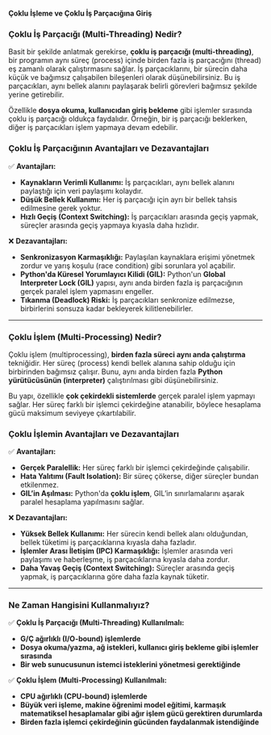 **Çoklu İşleme ve Çoklu İş Parçacığına Giriş**  

### **Çoklu İş Parçacığı (Multi-Threading) Nedir?**  
Basit bir şekilde anlatmak gerekirse, **çoklu iş parçacığı (multi-threading)**, bir programın aynı süreç (process) içinde birden fazla iş parçacığını (thread) eş zamanlı olarak çalıştırmasını sağlar. İş parçacıklarını, bir sürecin daha küçük ve bağımsız çalışabilen bileşenleri olarak düşünebilirsiniz. Bu iş parçacıkları, aynı bellek alanını paylaşarak belirli görevleri bağımsız şekilde yerine getirebilir.  

Özellikle **dosya okuma, kullanıcıdan giriş bekleme** gibi işlemler sırasında çoklu iş parçacığı oldukça faydalıdır. Örneğin, bir iş parçacığı beklerken, diğer iş parçacıkları işlem yapmaya devam edebilir.  

### **Çoklu İş Parçacığının Avantajları ve Dezavantajları**  

✅ **Avantajları:**  
- **Kaynakların Verimli Kullanımı:** İş parçacıkları, aynı bellek alanını paylaştığı için veri paylaşımı kolaydır.  
- **Düşük Bellek Kullanımı:** Her iş parçacığı için ayrı bir bellek tahsis edilmesine gerek yoktur.  
- **Hızlı Geçiş (Context Switching):** İş parçacıkları arasında geçiş yapmak, süreçler arasında geçiş yapmaya kıyasla daha hızlıdır.  

❌ **Dezavantajları:**  
- **Senkronizasyon Karmaşıklığı:** Paylaşılan kaynaklara erişimi yönetmek zordur ve yarış koşulu (race condition) gibi sorunlara yol açabilir.  
- **Python'da Küresel Yorumlayıcı Kilidi (GIL):** Python'un **Global Interpreter Lock (GIL)** yapısı, aynı anda birden fazla iş parçacığının gerçek paralel işlem yapmasını engeller.  
- **Tıkanma (Deadlock) Riski:** İş parçacıkları senkronize edilmezse, birbirlerini sonsuza kadar bekleyerek kilitlenebilirler.  

---

### **Çoklu İşlem (Multi-Processing) Nedir?**  
Çoklu işlem (multiprocessing), **birden fazla süreci aynı anda çalıştırma** tekniğidir. Her süreç (process) kendi bellek alanına sahip olduğu için birbirinden bağımsız çalışır. Bunu, aynı anda birden fazla **Python yürütücüsünün (interpreter)** çalıştırılması gibi düşünebilirsiniz.  

Bu yapı, özellikle **çok çekirdekli sistemlerde** gerçek paralel işlem yapmayı sağlar. Her süreç farklı bir işlemci çekirdeğine atanabilir, böylece hesaplama gücü maksimum seviyeye çıkartılabilir.  

### **Çoklu İşlemin Avantajları ve Dezavantajları**  

✅ **Avantajları:**  
- **Gerçek Paralellik:** Her süreç farklı bir işlemci çekirdeğinde çalışabilir.  
- **Hata Yalıtımı (Fault Isolation):** Bir süreç çökerse, diğer süreçler bundan etkilenmez.  
- **GIL’in Aşılması:** Python'da **çoklu işlem**, GIL’in sınırlamalarını aşarak paralel hesaplama yapılmasını sağlar.  

❌ **Dezavantajları:**  
- **Yüksek Bellek Kullanımı:** Her sürecin kendi bellek alanı olduğundan, bellek tüketimi iş parçacıklarına kıyasla daha fazladır.  
- **İşlemler Arası İletişim (IPC) Karmaşıklığı:** İşlemler arasında veri paylaşımı ve haberleşme, iş parçacıklarına kıyasla daha zordur.  
- **Daha Yavaş Geçiş (Context Switching):** Süreçler arasında geçiş yapmak, iş parçacıklarına göre daha fazla kaynak tüketir.  

---

### **Ne Zaman Hangisini Kullanmalıyız?**  
✅ **Çoklu İş Parçacığı (Multi-Threading) Kullanılmalı:**  
- **G/Ç ağırlıklı (I/O-bound) işlemlerde**  
- **Dosya okuma/yazma, ağ istekleri, kullanıcı giriş bekleme gibi işlemler sırasında**  
- **Bir web sunucusunun istemci isteklerini yönetmesi gerektiğinde**  

✅ **Çoklu İşlem (Multi-Processing) Kullanılmalı:**  
- **CPU ağırlıklı (CPU-bound) işlemlerde**  
- **Büyük veri işleme, makine öğrenimi model eğitimi, karmaşık matematiksel hesaplamalar gibi ağır işlem gücü gerektiren durumlarda**  
- **Birden fazla işlemci çekirdeğinin gücünden faydalanmak istendiğinde**  
